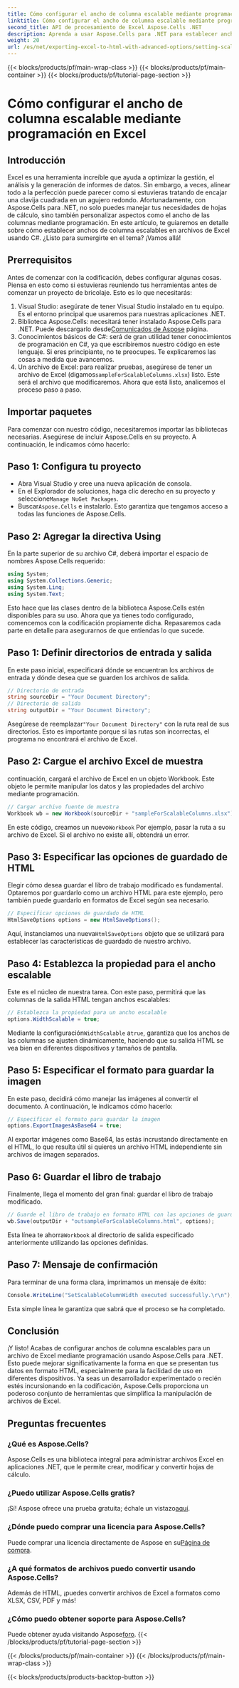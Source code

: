 ```yaml
---
title: Cómo configurar el ancho de columna escalable mediante programación en Excel
linktitle: Cómo configurar el ancho de columna escalable mediante programación en Excel
second_title: API de procesamiento de Excel Aspose.Cells .NET
description: Aprenda a usar Aspose.Cells para .NET para establecer anchos de columna escalables en archivos de Excel mediante programación. Perfecto para presentaciones de datos eficientes.
weight: 20
url: /es/net/exporting-excel-to-html-with-advanced-options/setting-scalable-column-width/
---
```


{{< blocks/products/pf/main-wrap-class >}}
{{< blocks/products/pf/main-container >}}
{{< blocks/products/pf/tutorial-page-section >}}

# Cómo configurar el ancho de columna escalable mediante programación en Excel

## Introducción
Excel es una herramienta increíble que ayuda a optimizar la gestión, el análisis y la generación de informes de datos. Sin embargo, a veces, alinear todo a la perfección puede parecer como si estuvieras tratando de encajar una clavija cuadrada en un agujero redondo. Afortunadamente, con Aspose.Cells para .NET, no solo puedes manejar tus necesidades de hojas de cálculo, sino también personalizar aspectos como el ancho de las columnas mediante programación. En este artículo, te guiaremos en detalle sobre cómo establecer anchos de columna escalables en archivos de Excel usando C#. ¿Listo para sumergirte en el tema? ¡Vamos allá!
## Prerrequisitos
Antes de comenzar con la codificación, debes configurar algunas cosas. Piensa en esto como si estuvieras reuniendo tus herramientas antes de comenzar un proyecto de bricolaje. Esto es lo que necesitarás:
1. Visual Studio: asegúrate de tener Visual Studio instalado en tu equipo. Es el entorno principal que usaremos para nuestras aplicaciones .NET.
2.  Biblioteca Aspose.Cells: necesitará tener instalado Aspose.Cells para .NET. Puede descargarlo desde[Comunicados de Aspose](https://releases.aspose.com/cells/net/) página. 
3. Conocimientos básicos de C#: será de gran utilidad tener conocimientos de programación en C#, ya que escribiremos nuestro código en este lenguaje. Si eres principiante, no te preocupes. Te explicaremos las cosas a medida que avancemos.
4.  Un archivo de Excel: para realizar pruebas, asegúrese de tener un archivo de Excel (digamos`sampleForScalableColumns.xlsx`) listo. Este será el archivo que modificaremos.
Ahora que está listo, analicemos el proceso paso a paso.
## Importar paquetes
Para comenzar con nuestro código, necesitaremos importar las bibliotecas necesarias. Asegúrese de incluir Aspose.Cells en su proyecto. A continuación, le indicamos cómo hacerlo:
## Paso 1: Configura tu proyecto
- Abra Visual Studio y cree una nueva aplicación de consola.
-  En el Explorador de soluciones, haga clic derecho en su proyecto y seleccione`Manage NuGet Packages`.
-  Buscar`Aspose.Cells` e instalarlo. Esto garantiza que tengamos acceso a todas las funciones de Aspose.Cells.
## Paso 2: Agregar la directiva Using
En la parte superior de su archivo C#, deberá importar el espacio de nombres Aspose.Cells requerido:
```csharp
using System;
using System.Collections.Generic;
using System.Linq;
using System.Text;
```
Esto hace que las clases dentro de la biblioteca Aspose.Cells estén disponibles para su uso.
Ahora que ya tienes todo configurado, comencemos con la codificación propiamente dicha. Repasaremos cada parte en detalle para asegurarnos de que entiendas lo que sucede.
## Paso 1: Definir directorios de entrada y salida
En este paso inicial, especificará dónde se encuentran los archivos de entrada y dónde desea que se guarden los archivos de salida. 
```csharp
// Directorio de entrada
string sourceDir = "Your Document Directory"; 
// Directorio de salida
string outputDir = "Your Document Directory"; 
```
 Asegúrese de reemplazar`"Your Document Directory"` con la ruta real de sus directorios. Esto es importante porque si las rutas son incorrectas, el programa no encontrará el archivo de Excel.
## Paso 2: Cargue el archivo Excel de muestra
continuación, cargará el archivo de Excel en un objeto Workbook. Este objeto le permite manipular los datos y las propiedades del archivo mediante programación.
```csharp
// Cargar archivo fuente de muestra
Workbook wb = new Workbook(sourceDir + "sampleForScalableColumns.xlsx");
```
 En este código, creamos un nuevo`Workbook` Por ejemplo, pasar la ruta a su archivo de Excel. Si el archivo no existe allí, obtendrá un error.
## Paso 3: Especificar las opciones de guardado de HTML
Elegir cómo desea guardar el libro de trabajo modificado es fundamental. Optaremos por guardarlo como un archivo HTML para este ejemplo, pero también puede guardarlo en formatos de Excel según sea necesario.
```csharp
// Especificar opciones de guardado de HTML
HtmlSaveOptions options = new HtmlSaveOptions();
```
 Aquí, instanciamos una nueva`HtmlSaveOptions` objeto que se utilizará para establecer las características de guardado de nuestro archivo.
## Paso 4: Establezca la propiedad para el ancho escalable
Este es el núcleo de nuestra tarea. Con este paso, permitirá que las columnas de la salida HTML tengan anchos escalables:
```csharp
// Establezca la propiedad para un ancho escalable
options.WidthScalable = true;
```
 Mediante la configuración`WidthScalable` a`true`, garantiza que los anchos de las columnas se ajusten dinámicamente, haciendo que su salida HTML se vea bien en diferentes dispositivos y tamaños de pantalla.
## Paso 5: Especificar el formato para guardar la imagen 
En este paso, decidirá cómo manejar las imágenes al convertir el documento. A continuación, le indicamos cómo hacerlo:
```csharp
// Especificar el formato para guardar la imagen
options.ExportImagesAsBase64 = true;
```
Al exportar imágenes como Base64, las estás incrustando directamente en el HTML, lo que resulta útil si quieres un archivo HTML independiente sin archivos de imagen separados.
## Paso 6: Guardar el libro de trabajo 
Finalmente, llega el momento del gran final: guardar el libro de trabajo modificado. 
```csharp
// Guarde el libro de trabajo en formato HTML con las opciones de guardado de HTML especificadas
wb.Save(outputDir + "outsampleForScalableColumns.html", options);
```
 Esta línea te ahorra`Workbook` al directorio de salida especificado anteriormente utilizando las opciones definidas. 
## Paso 7: Mensaje de confirmación
Para terminar de una forma clara, imprimamos un mensaje de éxito:
```csharp
Console.WriteLine("SetScalableColumnWidth executed successfully.\r\n");
```
Esta simple línea le garantiza que sabrá que el proceso se ha completado.
## Conclusión
¡Y listo! Acabas de configurar anchos de columna escalables para un archivo de Excel mediante programación usando Aspose.Cells para .NET. Esto puede mejorar significativamente la forma en que se presentan tus datos en formato HTML, especialmente para la facilidad de uso en diferentes dispositivos. Ya seas un desarrollador experimentado o recién estés incursionando en la codificación, Aspose.Cells proporciona un poderoso conjunto de herramientas que simplifica la manipulación de archivos de Excel.
## Preguntas frecuentes
### ¿Qué es Aspose.Cells?
Aspose.Cells es una biblioteca integral para administrar archivos Excel en aplicaciones .NET, que le permite crear, modificar y convertir hojas de cálculo.
### ¿Puedo utilizar Aspose.Cells gratis?
 ¡Sí! Aspose ofrece una prueba gratuita; échale un vistazo[aquí](https://releases.aspose.com/).
### ¿Dónde puedo comprar una licencia para Aspose.Cells?
 Puede comprar una licencia directamente de Aspose en su[Página de compra](https://purchase.aspose.com/buy).
### ¿A qué formatos de archivos puedo convertir usando Aspose.Cells?
Además de HTML, ¡puedes convertir archivos de Excel a formatos como XLSX, CSV, PDF y más!
### ¿Cómo puedo obtener soporte para Aspose.Cells?
 Puede obtener ayuda visitando Aspose[foro](https://forum.aspose.com/c/cells/9).
{{< /blocks/products/pf/tutorial-page-section >}}

{{< /blocks/products/pf/main-container >}}
{{< /blocks/products/pf/main-wrap-class >}}

{{< blocks/products/products-backtop-button >}}
